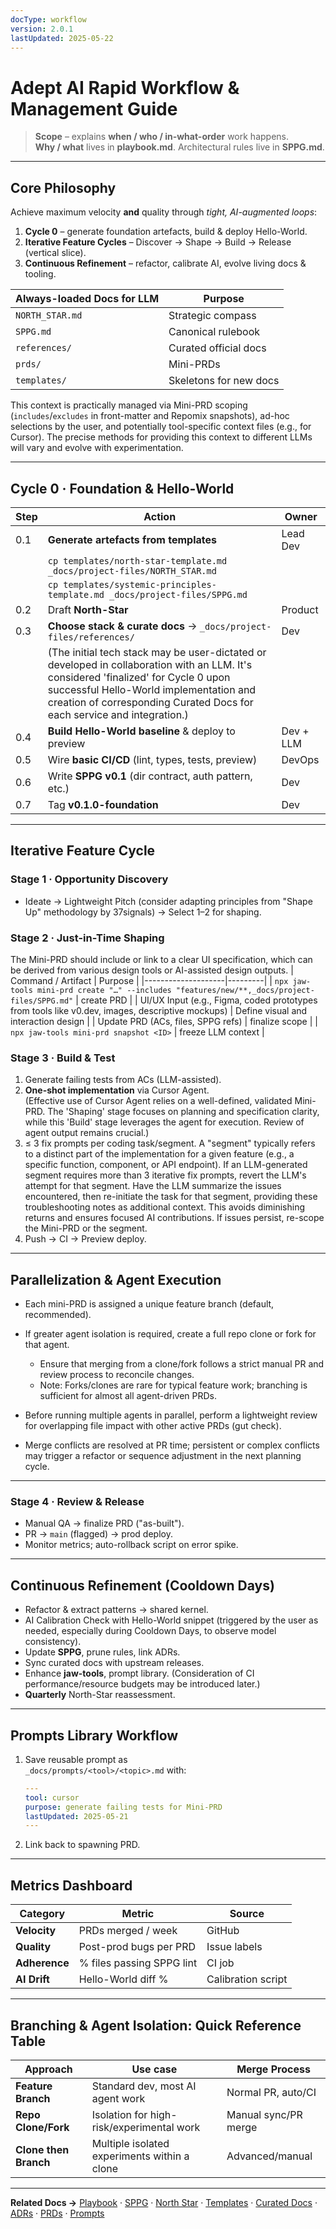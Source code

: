 ```yaml
---
docType: workflow
version: 2.0.1
lastUpdated: 2025-05-22
---
```


# Adept AI Rapid Workflow & Management Guide

> **Scope** – explains **when / who / in-what-order** work happens.  
> **Why / what** lives in **playbook.md**.  Architectural rules live in **SPPG.md**.

---

## Core Philosophy

Achieve maximum velocity **and** quality through *tight, AI-augmented loops*:

1. **Cycle 0** – generate foundation artefacts, build & deploy Hello-World.  
2. **Iterative Feature Cycles** – Discover → Shape → Build → Release (vertical slice).  
3. **Continuous Refinement** – refactor, calibrate AI, evolve living docs & tooling.

| Always-loaded Docs for LLM | Purpose |
|----------------------------|---------|
| `NORTH_STAR.md` | Strategic compass |
| `SPPG.md` | Canonical rulebook |
| `references/` | Curated official docs |
| `prds/` | Mini-PRDs |
| `templates/` | Skeletons for new docs |

This context is practically managed via Mini-PRD scoping (`includes`/`excludes` in front-matter and Repomix snapshots), ad-hoc selections by the user, and potentially tool-specific context files (e.g., for Cursor). The precise methods for providing this context to different LLMs will vary and evolve with experimentation.

---

## Cycle 0 · Foundation & Hello-World

| Step | Action | Owner |
|------|--------|-------|
| 0.1 | **Generate artefacts from templates** | Lead Dev |
| | `cp templates/north-star-template.md _docs/project-files/NORTH_STAR.md` | |
| | `cp templates/systemic-principles-template.md _docs/project-files/SPPG.md` | |
| 0.2 | Draft **North-Star** | Product |
| 0.3 | **Choose stack & curate docs** → `_docs/project-files/references/` | Dev |
| | (The initial tech stack may be user-dictated or developed in collaboration with an LLM. It's considered 'finalized' for Cycle 0 upon successful Hello-World implementation and creation of corresponding Curated Docs for each service and integration.) | |
| 0.4 | **Build Hello-World baseline** & deploy to preview | Dev + LLM |
| 0.5 | Wire **basic CI/CD** (lint, types, tests, preview) | DevOps |
| 0.6 | Write **SPPG v0.1** (dir contract, auth pattern, etc.) | Dev |
| 0.7 | Tag **v0.1.0-foundation** | Dev |

---

## Iterative Feature Cycle

### Stage 1 · Opportunity Discovery
* Ideate → Lightweight Pitch (consider adapting principles from "Shape Up" methodology by 37signals) → Select 1–2 for shaping.

### Stage 2 · Just-in-Time Shaping
The Mini-PRD should include or link to a clear UI specification, which can be derived from various design tools or AI-assisted design outputs.
| Command / Artifact | Purpose |
|--------------------|---------|
| `npx jaw-tools mini-prd create "…" --includes "features/new/**,_docs/project-files/SPPG.md"` | create PRD |
| UI/UX Input (e.g., Figma, coded prototypes from tools like v0.dev, images, descriptive mockups) | Define visual and interaction design |
| Update PRD (ACs, files, SPPG refs) | finalize scope |
| `npx jaw-tools mini-prd snapshot <ID>` | freeze LLM context |

### Stage 3 · Build & Test
1. Generate failing tests from ACs (LLM-assisted).  
2. **One-shot implementation** via Cursor Agent.  
   (Effective use of Cursor Agent relies on a well-defined, validated Mini-PRD. The 'Shaping' stage focuses on planning and specification clarity, while this 'Build' stage leverages the agent for execution. Review of agent output remains crucial.)
3. ≤ 3 fix prompts per coding task/segment. A "segment" typically refers to a distinct part of the implementation for a given feature (e.g., a specific function, component, or API endpoint). If an LLM-generated segment requires more than 3 iterative fix prompts, revert the LLM's attempt for that segment. Have the LLM summarize the issues encountered, then re-initiate the task for that segment, providing these troubleshooting notes as additional context. This avoids diminishing returns and ensures focused AI contributions. If issues persist, re-scope the Mini-PRD or the segment.  
4. Push → CI → Preview deploy.

---

## Parallelization & Agent Execution

- Each mini-PRD is assigned a unique feature branch (default, recommended).
- If greater agent isolation is required, create a full repo clone or fork for that agent.
  - Ensure that merging from a clone/fork follows a strict manual PR and review process to reconcile changes.
  - Note: Forks/clones are rare for typical feature work; branching is sufficient for almost all agent-driven PRDs.

- Before running multiple agents in parallel, perform a lightweight review for overlapping file impact with other active PRDs (gut check).
- Merge conflicts are resolved at PR time; persistent or complex conflicts may trigger a refactor or sequence adjustment in the next planning cycle.

---

### Stage 4 · Review & Release
* Manual QA → finalize PRD ("as-built").  
* PR → `main` (flagged) → prod deploy.  
* Monitor metrics; auto-rollback script on error spike.

---

## Continuous Refinement (Cooldown Days)

* Refactor & extract patterns → shared kernel.  
* AI Calibration Check with Hello-World snippet (triggered by the user as needed, especially during Cooldown Days, to observe model consistency).  
* Update **SPPG**, prune rules, link ADRs.  
* Sync curated docs with upstream releases.  
* Enhance **jaw-tools**, prompt library. (Consideration of CI performance/resource budgets may be introduced later.)  
* **Quarterly** North-Star reassessment.

---

## Prompts Library Workflow

1. Save reusable prompt as  
   `_docs/prompts/<tool>/<topic>.md` with:

   ```yaml
   ---
   tool: cursor
   purpose: generate failing tests for Mini-PRD
   lastUpdated: 2025-05-21
   ---
   ````

2. Link back to spawning PRD.

---

## Metrics Dashboard

| Category      | Metric                    | Source             |
| ------------- | ------------------------- | ------------------ |
| **Velocity**  | PRDs merged / week        | GitHub             |
| **Quality**   | Post-prod bugs per PRD    | Issue labels       |
| **Adherence** | % files passing SPPG lint | CI job             |
| **AI Drift**  | Hello-World diff %        | Calibration script |

---

## Branching & Agent Isolation: Quick Reference Table

| Approach              | Use case                                     | Merge Process        |
| --------------------- | -------------------------------------------- | -------------------- |
| **Feature Branch**    | Standard dev, most AI agent work             | Normal PR, auto/CI   |
| **Repo Clone/Fork**   | Isolation for high-risk/experimental work    | Manual sync/PR merge |
| **Clone then Branch** | Multiple isolated experiments within a clone | Advanced/manual      |

---

**Related Docs →** [Playbook](playbook.md) · [SPPG](../project-docs/templates/systemic-principles-template.md) · [North Star](../project-docs/templates/north-star-template.md) · [Templates](templates/) · [Curated Docs](references/) · [ADRs](ards/) · [PRDs](prds/) · [Prompts](../prompts/)
